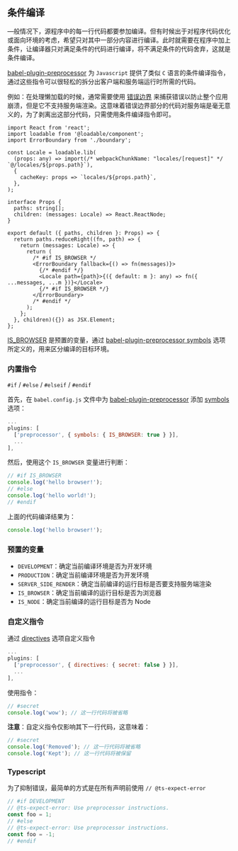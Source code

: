 ## 条件编译

—般情况下，源程序中的每一行代码都要参加编译。但有时候出于对程序代码优化或面向环境的考虑，希望只对其中一部分内容进行编译。此时就需要在程序中加上条件，让编译器只对满足条件的代码进行编译，将不满足条件的代码舍弃，这就是条件编译。

[babel-plugin-preprocessor](https://github.com/kaysonwu/babel-plugin-preprocessor) 为 `Javascript` 提供了类似 `C` 语言的条件编译指令，通过这些指令可以很轻松的拆分出客户端和服务端运行时所需的代码。

例如：在处理懒加载的时候，通常需要使用 [错误边界](https://zh-hans.reactjs.org/docs/error-boundaries.html) 来捕获错误以防止整个应用崩溃，但是它不支持服务端渲染。这意味着错误边界部分的代码对服务端是毫无意义的，为了剥离出这部分代码，只需使用条件编译指令即可。

```tsx
import React from 'react';
import loadable from '@loadable/component';
import ErrorBoundary from './boundary';

const Locale = loadable.lib(
  (props: any) => import(/* webpackChunkName: "locales/[request]" */ `@/locales/${props.path}`),
  {
    cacheKey: props => `locales/${props.path}`,
  },
);

interface Props {
  paths: string[];
  children: (messages: Locale) => React.ReactNode;
}

export default ({ paths, children }: Props) => {
  return paths.reduceRight((fn, path) => {
    return (messages: Locale) => {
      return (
        /* #if IS_BROWSER */
        <ErrorBoundary fallback={() => fn(messages)}>
          {/* #endif */}
          <Locale path={path}>{({ default: m }: any) => fn({ ...messages, ...m })}</Locale>
          {/* #if IS_BROWSER */}
        </ErrorBoundary>
        /* #endif */
      );
    };
  }, children)({}) as JSX.Element;
};
```

[IS_BROWSER](#预置的变量) 是预置的变量，通过 [babel-plugin-preprocessor symbols](https://github.com/kaysonwu/babel-plugin-preprocessor#options) 选项所定义的，用来区分编译的目标环境。

### 内置指令

`#if` / `#else` / `#elseif` / `#endif`

首先，在 `babel.config.js` 文件中为 [babel-plugin-preprocessor](https://github.com/kaysonwu/babel-plugin-preprocessor) 添加 [symbols](https://github.com/kaysonwu/babel-plugin-preprocessor#options) 选项：

```js
...
plugins: [
  ['preprocessor', { symbols: { IS_BROWSER: true } }],
  ...
],
```

然后，使用这个 `IS_BROWSER` 变量进行判断：

```js
// #if IS_BROWSER
console.log('hello browser!');
// #else
console.log('hello world!');
// #endif
```

上面的代码编译结果为：

```js
console.log('hello browser!');
```

### 预置的变量

- `DEVELOPMENT`：确定当前编译环境是否为开发环境
- `PRODUCTION`：确定当前编译环境是否为开发环境
- `SERVER_SIDE_RENDER`：确定当前编译的运行目标是否要支持服务端渲染
- `IS_BROWSER`：确定当前编译的运行目标是否为浏览器
- `IS_NODE`：确定当前编译的运行目标是否为 Node

### 自定义指令

通过 [directives](https://github.com/kaysonwu/babel-plugin-preprocessor#custom-directives) 选项自定义指令

```js
...
plugins: [
  ['preprocessor', { directives: { secret: false } }],
  ...
],
```

使用指令：

```js
// #secret
console.log('wow'); // 这一行代码将被省略
```

**注意**：自定义指令仅影响其下一行代码，这意味着：

```js
// #secret
console.log('Removed'); // 这一行代码将被省略
console.log('Kept'); // 这一行代码将被保留
```

### Typescript

为了抑制错误，最简单的方式是在所有声明前使用 `// @ts-expect-error`

```ts
// #if DEVELOPMENT
// @ts-expect-error: Use preprocessor instructions.
const foo = 1;
// #else
// @ts-expect-error: Use preprocessor instructions.
const foo = -1;
// #endif
```
